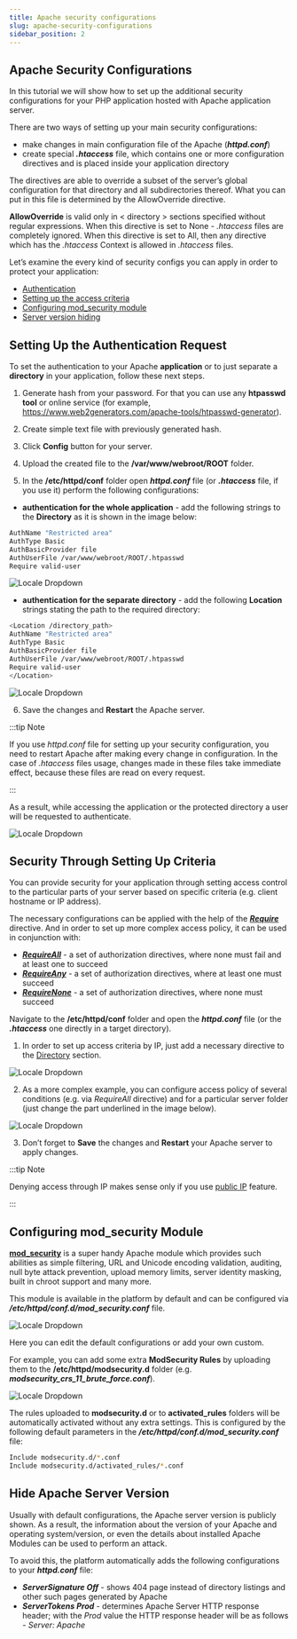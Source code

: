 ```yaml
---
title: Apache security configurations
slug: apache-security-configurations
sidebar_position: 2
---
```


## Apache Security Configurations

In this tutorial we will show how to set up the additional security configurations for your PHP application hosted with Apache application server.

There are two ways of setting up your main security configurations:

- make changes in main configuration file of the Apache (**_httpd.conf_**)
- create special **_.htaccess_** file, which contains one or more configuration directives and is placed inside your application directory

The directives are able to override a subset of the server’s global configuration for that directory and all subdirectories thereof. What you can put in this file is determined by the AllowOverride directive.

**AllowOverride** is valid only in < directory > sections specified without regular expressions. When this directive is set to None - _.htaccess_ files are completely ignored. When this directive is set to All, then any directive which has the _.htaccess_ Context is allowed in _.htaccess_ files.

Let’s examine the every kind of security configs you can apply in order to protect your application:

- [Authentication](https://cloudmydc.com/)
- [Setting up the access criteria](https://cloudmydc.com/)
- [Configuring mod_security module](https://cloudmydc.com/)
- [Server version hiding](https://cloudmydc.com/)

## Setting Up the Authentication Request

To set the authentication to your Apache **application** or to just separate a **directory** in your application, follow these next steps.

1. Generate hash from your password. For that you can use any **htpasswd tool** or online service (for example, https://www.web2generators.com/apache-tools/htpasswd-generator).

2. Create simple text file with previously generated hash.

3. Click **Config** button for your server.

4. Upload the created file to the **/var/www/webroot/ROOT** folder.

5. In the **/etc/httpd/conf** folder open **_httpd.conf_** file (or **_.htaccess_** file, if you use it) perform the following configurations:

- **authentication for the whole application** - add the following strings to the **Directory** as it is shown in the image below:

```bash
AuthName "Restricted area"
AuthType Basic
AuthBasicProvider file
AuthUserFile /var/www/webroot/ROOT/.htpasswd
Require valid-user
```

<div style={{
    display:'flex',
    justifyContent: 'center',
    margin: '0 0 1rem 0'
}}>

![Locale Dropdown](./img/ApacheSecurityConfigurations/01-apache-authentication.png)

</div>

- **authentication for the separate directory** - add the following **Location** strings stating the path to the required directory:

```bash
<Location /directory_path>
AuthName "Restricted area"
AuthType Basic
AuthBasicProvider file
AuthUserFile /var/www/webroot/ROOT/.htpasswd
Require valid-user
</Location>
```

<div style={{
    display:'flex',
    justifyContent: 'center',
    margin: '0 0 1rem 0'
}}>

![Locale Dropdown](./img/ApacheSecurityConfigurations/02-apache-directory-authentication.png)

</div>

6. Save the changes and **Restart** the Apache server.

:::tip Note

If you use _httpd.conf_ file for setting up your security configuration, you need to restart Apache after making every change in configuration. In the case of _.htaccess_ files usage, changes made in these files take immediate effect, because these files are read on every request.

:::

As a result, while accessing the application or the protected directory a user will be requested to authenticate.

<div style={{
    display:'flex',
    justifyContent: 'center',
    margin: '0 0 1rem 0'
}}>

![Locale Dropdown](./img/ApacheSecurityConfigurations/03-authentication-required.png)

</div>

## Security Through Setting Up Criteria

You can provide security for your application through setting access control to the particular parts of your server based on specific criteria (e.g. client hostname or IP address).

The necessary configurations can be applied with the help of the [**_Require_**](https://cloudmydc.com/) directive. And in order to set up more complex access policy, it can be used in conjunction with:

- [**_RequireAll_**](https://cloudmydc.com/) - a set of authorization directives, where none must fail and at least one to succeed
- [**_RequireAny_**](https://cloudmydc.com/) - a set of authorization directives, where at least one must succeed
- [**_RequireNone_**](https://cloudmydc.com/) - a set of authorization directives, where none must succeed

Navigate to the **/etc/httpd/conf** folder and open the **_httpd.conf_** file (or the **_.htaccess_** one directly in a target directory).

1. In order to set up access criteria by IP, just add a necessary directive to the [Directory](https://cloudmydc.com/) section.

<div style={{
    display:'flex',
    justifyContent: 'center',
    margin: '0 0 1rem 0'
}}>

![Locale Dropdown](./img/ApacheSecurityConfigurations/04-apache-security-by-criteria.png)

</div>

2. As a more complex example, you can configure access policy of several conditions (e.g. via _RequireAll_ directive) and for a particular server folder (just change the part underlined in the image below).

<div style={{
    display:'flex',
    justifyContent: 'center',
    margin: '0 0 1rem 0'
}}>

![Locale Dropdown](./img/ApacheSecurityConfigurations/05-apache-security-with-require-directive.png)

</div>

3. Don’t forget to **Save** the changes and **Restart** your Apache server to apply changes.

:::tip Note

Denying access through IP makes sense only if you use [public IP](/docs/application-setting/external-access-to-applications/public-ip) feature.

:::

## Configuring mod_security Module

[**mod_security**](https://cloudmydc.com/) is a super handy Apache module which provides such abilities as simple filtering, URL and Unicode encoding validation, auditing, null byte attack prevention, upload memory limits, server identity masking, built in chroot support and many more.

This module is available in the platform by default and can be configured via **_/etc/httpd/conf.d/mod_security.conf_** file.

<div style={{
    display:'flex',
    justifyContent: 'center',
    margin: '0 0 1rem 0'
}}>

![Locale Dropdown](./img/ApacheSecurityConfigurations/06-modsecurity.png)

</div>

Here you can edit the default configurations or add your own custom.

For example, you can add some extra **ModSecurity Rules** by uploading them to the **/etc/httpd/modsecurity.d** folder (e.g. **_modsecurity_crs_11_brute_force.conf_**).

<div style={{
    display:'flex',
    justifyContent: 'center',
    margin: '0 0 1rem 0'
}}>

![Locale Dropdown](./img/ApacheSecurityConfigurations/07-modsecurity-rules.png)

</div>

The rules uploaded to **modsecurity.d** or to **activated_rules** folders will be automatically activated without any extra settings. This is configured by the following default parameters in the **_/etc/httpd/conf.d/mod_security.conf_** file:

```bash
Include modsecurity.d/*.conf
Include modsecurity.d/activated_rules/*.conf
```

## Hide Apache Server Version

Usually with default configurations, the Apache server version is publicly shown. As a result, the information about the version of your Apache and operating system/version, or even the details about installed Apache Modules can be used to perform an attack.

To avoid this, the platform automatically adds the following configurations to your **_httpd.conf_** file:

- **_ServerSignature Off_** - shows 404 page instead of directory listings and other such pages generated by Apache
- **_ServerTokens Prod_** - determines Apache Server HTTP response header; with the _Prod_ value the HTTP response header will be as follows - _Server: Apache_
